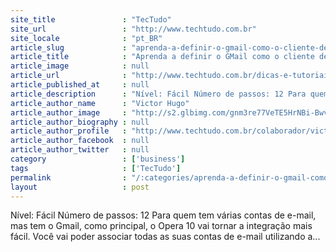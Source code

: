 ```yaml
---
site_title               : "TecTudo"
site_url                 : "http://www.techtudo.com.br"
site_locale              : "pt_BR"
article_slug             : "aprenda-a-definir-o-gmail-como-o-cliente-de-e-mail-padrao-no-opera-10"
article_title            : "Aprenda a definir o GMail como o cliente de e-mail padrão no Opera 10"
article_image            : null
article_url              : "http://www.techtudo.com.br/dicas-e-tutoriais/noticia/2010/12/aprenda-definir-o-gmail-como-o-cliente-de-e-mail-padrao-no-opera-10.html"
article_published_at     : null
article_description      : "Nível: Fácil Número de passos: 12 Para quem tem várias contas de e-mail, mas tem o Gmail, como principal, o Opera 10 vai tornar a integração mais fácil. Você vai poder associar todas as suas contas de e-mail utilizando a..."
article_author_name      : "Victor Hugo"
article_author_image     : "http://s2.glbimg.com/gnm3re77VeTE5HrNBi-BwvhYEi0=/30x30/s2.glbimg.com/QnQ01LtsyQ8dzVBsl_YdABrBgf4=/140x140/s.glbimg.com/po/tt2/f/original/2013/11/12/victor_hugo.jpg"
article_author_biography : null
article_author_profile   : "http://www.techtudo.com.br/colaborador/victor-hugo.html"
article_author_facebook  : null
article_author_twitter   : null
category                 : ['business']
tags                     : ['TecTudo']
permalink                : "/:categories/aprenda-a-definir-o-gmail-como-o-cliente-de-e-mail-padrao-no-opera-10/"
layout                   : post
---
```


Nível: Fácil Número de passos: 12 Para quem tem várias contas de e-mail, mas tem o Gmail, como principal, o Opera 10 vai tornar a integração mais fácil. Você vai poder associar todas as suas contas de e-mail utilizando a...
